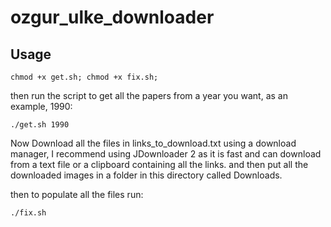 # ozgur_ulke_downloader

## Usage

```
chmod +x get.sh; chmod +x fix.sh;
```
then run the script to get all the papers from a year you want, as an example, 1990:
```
./get.sh 1990
```
Now Download all the files in links_to_download.txt using a download manager, I recommend using JDownloader 2 as it is fast and can download from a text file or a clipboard containing all the links.
and then put all the downloaded images in a folder in this directory called Downloads.

then to populate all the files run:
```
./fix.sh
```

